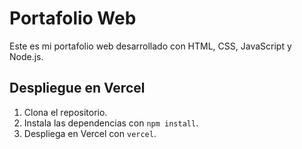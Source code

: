 # Portafolio Web

Este es mi portafolio web desarrollado con HTML, CSS, JavaScript y Node.js.

## Despliegue en Vercel

1. Clona el repositorio.
2. Instala las dependencias con `npm install`.
3. Despliega en Vercel con `vercel`.